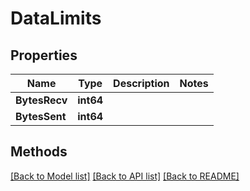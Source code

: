 # DataLimits

## Properties

Name | Type | Description | Notes
------------ | ------------- | ------------- | -------------
**BytesRecv** | **int64** |  | 
**BytesSent** | **int64** |  | 

## Methods


[[Back to Model list]](../README.md#documentation-for-models) [[Back to API list]](../README.md#documentation-for-api-endpoints) [[Back to README]](../README.md)


